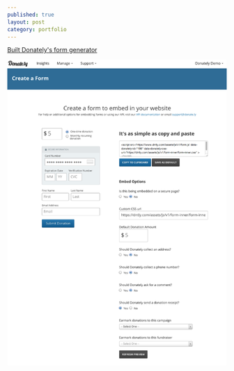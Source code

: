 ```yaml
---
published: true
layout: post
category: portfolio
---
```


[Built Donately's form generator](/portfolio/form-gen)

<!--more-->

![Form Generator](/images/dntly-form-generator.png)